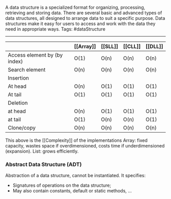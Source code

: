 A data structure is a specialized format for organizing, processing, retrieving and storing data. There are several basic and advanced types of data structures, all designed to arrange data to suit a specific purpose. Data structures make it easy for users to access and work with the data they need in appropriate ways.
Tags: #dataStructure
___
|                              | [[Array]] | [[SLL]] | [[CLL]] | [[DLL]] |
| ---------------------------- | --------- | ------- | ------- | ------- |
| Access element by (by index) | O(1)      | O(n)    | O(n)    | O(n)    |
| Search element               | O(n)      | O(n)    | O(n)    | O(n)    |
| Insertion                    |           |         |         |         |
| At head                      | O(n)      | O(1)    | O(1)    | O(1)    |
| At tail                      | O(1)      | O(1)    | O(1)    | O(1)    |
| Deletion                     |           |         |         |         |
| at head                      | O(n)      | O(1)    | O(1)    | O(1)    |
| at tail                      | O(1)      | O(n)    | O(n)    | O(1)    |
| Clone/copy                   | O(n)      | O(n)    | O(n)    | O(n)    |
This above is the [[Complexity]] of the implementations
Array: fixed capacity, wastes space if overdimensioned, costs time if underdimensioned (expansion).
List: grows efficiently.

### Abstract Data Structure (ADT)

Abstraction of a data structure, cannot be instantiated. It specifies:
- Signatures of operations on the data structure;
- May also contain constants, default or static methods, ...